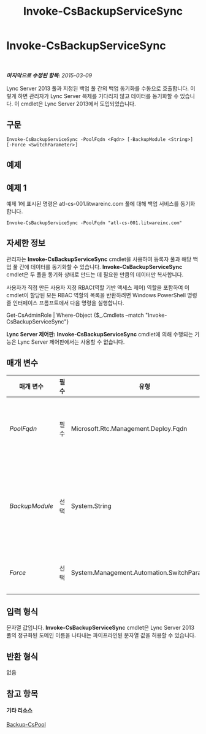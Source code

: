 ﻿---
title: Invoke-CsBackupServiceSync
TOCTitle: Invoke-CsBackupServiceSync
ms:assetid: f3de25c2-a1ef-4781-8b33-74f5dc1e6f8d
ms:mtpsurl: https://technet.microsoft.com/ko-kr/library/JJ205374(v=OCS.15)
ms:contentKeyID: 49305517
ms.date: 08/24/2015
mtps_version: v=OCS.15
ms.translationtype: HT
---

# Invoke-CsBackupServiceSync

 

_**마지막으로 수정된 항목:** 2015-03-09_

Lync Server 2013 풀과 지정된 백업 풀 간의 백업 동기화를 수동으로 호출합니다. 이렇게 하면 관리자가 Lync Server 복제를 기다리지 않고 데이터를 동기화할 수 있습니다. 이 cmdlet은 Lync Server 2013에서 도입되었습니다.

## 구문

    Invoke-CsBackupServiceSync -PoolFqdn <Fqdn> [-BackupModule <String>] [-Force <SwitchParameter>]

## 예제

## 예제 1

예제 1에 표시된 명령은 atl-cs-001.litwareinc.com 풀에 대해 백업 서비스를 동기화합니다.

    Invoke-CsBackupServiceSync -PoolFqdn "atl-cs-001.litwareinc.com"

## 자세한 정보

관리자는 **Invoke-CsBackupServiceSync** cmdlet을 사용하여 등록자 풀과 해당 백업 풀 간에 데이터를 동기화할 수 있습니다. **Invoke-CsBackupServiceSync** cmdlet은 두 풀을 동기화 상태로 만드는 데 필요한 만큼의 데이터만 복사합니다.

사용자가 직접 만든 사용자 지정 RBAC(역할 기반 액세스 제어) 역할을 포함하여 이 cmdlet이 할당된 모든 RBAC 역할의 목록을 반환하려면 Windows PowerShell 명령줄 인터페이스 프롬프트에서 다음 명령을 실행합니다.

Get-CsAdminRole | Where-Object {$\_.Cmdlets –match "Invoke-CsBackupServiceSync"}

**Lync Server 제어판:** **Invoke-CsBackupServiceSync** cmdlet에 의해 수행되는 기능은 Lync Server 제어판에서는 사용할 수 없습니다.

## 매개 변수


<table>
<colgroup>
<col style="width: 25%" />
<col style="width: 25%" />
<col style="width: 25%" />
<col style="width: 25%" />
</colgroup>
<thead>
<tr class="header">
<th>매개 변수</th>
<th>필수</th>
<th>유형</th>
<th>설명</th>
</tr>
</thead>
<tbody>
<tr class="odd">
<td><p><em>PoolFqdn</em></p></td>
<td><p>필수</p></td>
<td><p>Microsoft.Rtc.Management.Deploy.Fqdn</p></td>
<td><p>백업 서비스 동기화를 호출할 풀의 정규화된 도메인 이름입니다. 예를 들면 다음과 같습니다.</p>
<p>-PoolFqdn &quot;atl-cs-001.litwareinc.com&quot;</p></td>
</tr>
<tr class="even">
<td><p><em>BackupModule</em></p></td>
<td><p>선택</p></td>
<td><p>System.String</p></td>
<td><p>동기화할 데이터의 형식을 나타냅니다. 사용할 수 있는 값은 다음과 같습니다.</p>
<p>* UserServices.PresenceFocus</p>
<p>* ConfServices.DataConf</p>
<p>* CentralMgmt.CMSMaster</p></td>
</tr>
<tr class="odd">
<td><p><em>Force</em></p></td>
<td><p>선택</p></td>
<td><p>System.Management.Automation.SwitchParameter</p></td>
<td><p>명령을 실행할 때 발생할 수 있는 심각하지 않은 오류 메시지를 표시하지 않습니다.</p></td>
</tr>
</tbody>
</table>


## 입력 형식

문자열 값입니다. **Invoke-CsBackupServiceSync** cmdlet은 Lync Server 2013 풀의 정규화된 도메인 이름을 나타내는 파이프라인된 문자열 값을 허용할 수 있습니다.

## 반환 형식

없음

## 참고 항목

#### 기타 리소스

[Backup-CsPool](backup-cspool.md)

